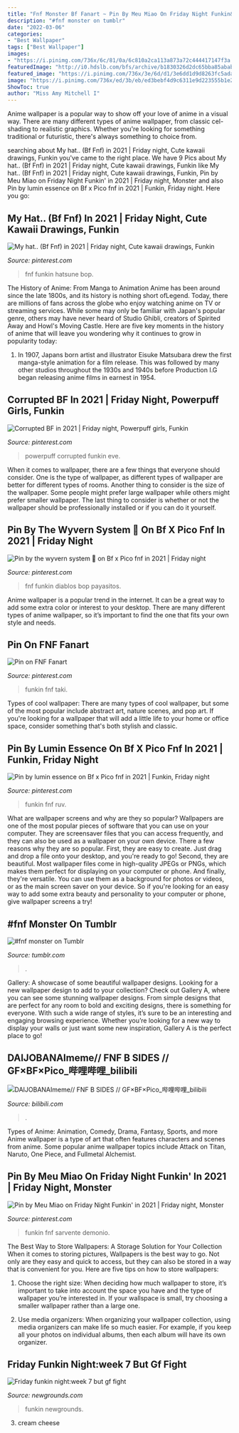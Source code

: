 ```yaml
---
title: "Fnf Monster Bf Fanart ~ Pin By Meu Miao On Friday Night Funkin&#039; In 2021"
description: "#fnf monster on tumblr"
date: "2022-03-06"
categories:
- "Best Wallpaper"
tags: ["Best Wallpaper"]
images:
- "https://i.pinimg.com/736x/6c/81/0a/6c810a2ca113a873a72c444417147f3a.jpg"
featuredImage: "http://i0.hdslb.com/bfs/archive/b1830326d2dc65bba85ababe90d9415261e72a3e.jpg"
featured_image: "https://i.pinimg.com/736x/3e/6d/d1/3e6dd1d9d8263fc5adadef35504adb3e.jpg"
image: "https://i.pinimg.com/736x/ed/3b/eb/ed3bebf4d9c6311e9d223555b1e2d8ed.jpg"
ShowToc: true
author: "Miss Amy Mitchell I"
---
```



Anime wallpaper is a popular way to show off your love of anime in a visual way. There are many different types of anime wallpaper, from classic cel-shading to realistic graphics. Whether you're looking for something traditional or futuristic, there's always something to choice from.

	

		
searching about My hat.. (Bf Fnf) in 2021 | Friday night, Cute kawaii drawings, Funkin you've came to the right place. We have 9 Pics about My hat.. (Bf Fnf) in 2021 | Friday night, Cute kawaii drawings, Funkin like My hat.. (Bf Fnf) in 2021 | Friday night, Cute kawaii drawings, Funkin, Pin by Meu Miao on Friday Night Funkin&#039; in 2021 | Friday night, Monster and also Pin by lumin essence on Bf x Pico fnf in 2021 | Funkin, Friday night. Here you go:
		
    
## My Hat.. (Bf Fnf) In 2021 | Friday Night, Cute Kawaii Drawings, Funkin

<img loading=lazy src="https://i.pinimg.com/736x/ed/3b/eb/ed3bebf4d9c6311e9d223555b1e2d8ed.jpg" onerror="this.onerror=null;this.src='https://tse2.mm.bing.net/th?id=OIP.3qu1fbWF2hX0ZZaBodiuCwHaH-&amp;pid=15.1';" alt="My hat.. (Bf Fnf) in 2021 | Friday night, Cute kawaii drawings, Funkin">

_Source: pinterest.com_

>fnf funkin hatsune bop. 

	

The History of Anime: From Manga to Animation
Anime has been around since the late 1800s, and its history is nothing short ofLegend. Today, there are millions of fans across the globe who enjoy watching anime on TV or streaming services. While some may only be familiar with Japan's popular genre, others may have never heard of Studio Ghibli, creators of Spirited Away and Howl's Moving Castle. Here are five key moments in the history of anime that will leave you wondering why it continues to grow in popularity today:
1) In 1907, Japans born artist and illustrator Eisuke Matsubara drew the first manga-style animation for a film release. This was followed by many other studios throughout the 1930s and 1940s before Production I.G began releasing anime films in earnest in 1954.

    
## Corrupted BF In 2021 | Friday Night, Powerpuff Girls, Funkin

<img loading=lazy src="https://i.pinimg.com/736x/3e/6d/d1/3e6dd1d9d8263fc5adadef35504adb3e.jpg" onerror="this.onerror=null;this.src='https://tse1.mm.bing.net/th?id=OIP.kV60KbAIegTHhBY-HsRfqwHaGZ&amp;pid=15.1';" alt="Corrupted BF in 2021 | Friday night, Powerpuff girls, Funkin">

_Source: pinterest.com_

>powerpuff corrupted funkin eve. 

	

When it comes to wallpaper, there are a few things that everyone should consider. One is the type of wallpaper, as different types of wallpaper are better for different types of rooms. Another thing to consider is the size of the wallpaper. Some people might prefer large wallpaper while others might prefer smaller wallpaper. The last thing to consider is whether or not the wallpaper should be professionally installed or if you can do it yourself.

    
## Pin By The Wyvern System 🐉 On Bf X Pico Fnf In 2021 | Friday Night

<img loading=lazy src="https://i.pinimg.com/736x/6c/81/0a/6c810a2ca113a873a72c444417147f3a.jpg" onerror="this.onerror=null;this.src='https://tse1.mm.bing.net/th?id=OIP.fWaHsCIC0hxEEqxL4g4MwAHaFj&amp;pid=15.1';" alt="Pin by the wyvern system 🐉 on Bf x Pico fnf in 2021 | Friday night">

_Source: pinterest.com_

>fnf funkin diablos bop payasitos. 

	

Anime wallpaper is a popular trend in the internet. It can be a great way to add some extra color or interest to your desktop. There are many different types of anime wallpaper, so it’s important to find the one that fits your own style and needs.

    
## Pin On FNF Fanart

<img loading=lazy src="https://i.pinimg.com/736x/18/a8/44/18a8442f259dd6cfdff6c31b4611fc9b.jpg" onerror="this.onerror=null;this.src='https://tse4.mm.bing.net/th?id=OIP.0pMmkSp6r_WiT-ld3NUmfAHaJG&amp;pid=15.1';" alt="Pin on FNF Fanart">

_Source: pinterest.com_

>funkin fnf taki. 

	

Types of cool wallpaper:
There are many types of cool wallpaper, but some of the most popular include abstract art, nature scenes, and pop art. If you're looking for a wallpaper that will add a little life to your home or office space, consider something that's both stylish and classic.

    
## Pin By Lumin Essence On Bf X Pico Fnf In 2021 | Funkin, Friday Night

<img loading=lazy src="https://i.pinimg.com/736x/62/81/75/628175443fd24ea31cc51d8335606a0c.jpg" onerror="this.onerror=null;this.src='https://tse1.mm.bing.net/th?id=OIP.CtWl7WZs9cHu6N9IkjqixwHaHV&amp;pid=15.1';" alt="Pin by lumin essence on Bf x Pico fnf in 2021 | Funkin, Friday night">

_Source: pinterest.com_

>funkin fnf ruv. 

	

What are wallpaper screens and why are they so popular?
Wallpapers are one of the most popular pieces of software that you can use on your computer. They are screensaver files that you can access frequently, and they can also be used as a wallpaper on your own device. There a few reasons why they are so popular. First, they are easy to create. Just drag and drop a file onto your desktop, and you're ready to go! Second, they are beautiful. Most wallpaper files come in high-quality JPEGs or PNGs, which makes them perfect for displaying on your computer or phone. And finally, they're versatile. You can use them as a background for photos or videos, or as the main screen saver on your device. So if you're looking for an easy way to add some extra beauty and personality to your computer or phone, give wallpaper screens a try!

    
## #fnf Monster On Tumblr

<img loading=lazy src="https://64.media.tumblr.com/d3b89b520eb72c041b635ebe88f3db29/3049aaf1d03f6296-fd/s2048x3072/139b767e60cfe70950f98439e380deef2e81fb11.jpg" onerror="this.onerror=null;this.src='https://tse3.mm.bing.net/th?id=OIP.iBw0bhnKsGDU1QV2CMYkhAHaGU&amp;pid=15.1';" alt="#fnf monster on Tumblr">

_Source: tumblr.com_

>. 

	

Gallery: A showcase of some beautiful wallpaper designs.
Looking for a new wallpaper design to add to your collection? Check out Gallery A, where you can see some stunning wallpaper designs. From simple designs that are perfect for any room to bold and exciting designs, there is something for everyone. With such a wide range of styles, it’s sure to be an interesting and engaging browsing experience. Whether you’re looking for a new way to display your walls or just want some new inspiration, Gallery A is the perfect place to go!





	
	
    
## DAIJOBANAImeme// FNF B SIDES // GF×BF×Pico_哔哩哔哩_bilibili

<img loading=lazy src="http://i0.hdslb.com/bfs/archive/b1830326d2dc65bba85ababe90d9415261e72a3e.jpg" onerror="this.onerror=null;this.src='https://tse4.mm.bing.net/th?id=OIP.8H4zl3yil2Ci1mafd1l1_QHaEo&amp;pid=15.1';" alt="DAIJOBANAImeme// FNF B SIDES // GF×BF×Pico_哔哩哔哩_bilibili">

_Source: bilibili.com_

>. 

	

Types of Anime: Animation, Comedy, Drama, Fantasy, Sports, and more
Anime wallpaper is a type of art that often features characters and scenes from anime. Some popular anime wallpaper topics include Attack on Titan, Naruto, One Piece, and Fullmetal Alchemist.

    
## Pin By Meu Miao On Friday Night Funkin&#039; In 2021 | Friday Night, Monster

<img loading=lazy src="https://i.pinimg.com/736x/94/37/d9/9437d9978a0a88936316c1e3ddaa3529.jpg" onerror="this.onerror=null;this.src='https://tse1.mm.bing.net/th?id=OIP.ob76XnlJ3C0UCeJSevjozQHaHa&amp;pid=15.1';" alt="Pin by Meu Miao on Friday Night Funkin&#039; in 2021 | Friday night, Monster">

_Source: pinterest.com_

>funkin fnf sarvente demonio. 

	

The Best Way to Store Wallpapers: A Storage Solution for Your Collection
When it comes to storing pictures, Wallpapers is the best way to go. Not only are they easy and quick to access, but they can also be stored in a way that is convenient for you. Here are five tips on how to store wallpapers:
1) Choose the right size: When deciding how much wallpaper to store, it’s important to take into account the space you have and the type of wallpaper you’re interested in. If your wallspace is small, try choosing a smaller wallpaper rather than a large one.

2) Use media organizers: When organizing your wallpaper collection, using media organizers can make life so much easier. For example, if you keep all your photos on individual albums, then each album will have its own organizer.

    
## Friday Funkin Night:week 7 But Gf Fight

<img loading=lazy src="https://picon.ngfiles.com/793000/flash_793296_card.png?f1620487477" onerror="this.onerror=null;this.src='https://tse2.mm.bing.net/th?id=OIP.kL4ykngJle2FN0si_xdNaAHaEK&amp;pid=15.1';" alt="Friday funkin night:week 7 but gf fight">

_Source: newgrounds.com_

>funkin newgrounds. 

	

3. cream cheese 

